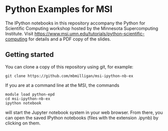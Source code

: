 Python Examples for MSI
=======================

The IPython notebooks in this repository accompany the Python for Scientific Computing workshop hosted by the Minnesota Supercomputing Institute. Visit https://www.msi.umn.edu/tutorials/python-scientific-computing for details and a PDF copy of the slides.

Getting started
---------------

You can clone a copy of this repository using git, for example:

    git clone https://github.com/mbmilligan/msi-ipython-nb-ex

If you are at a command line at the MSI, the commands

    module load python-epd
    cd msi-ipython-nb-ex
    ipython notebook

will start the Jupyter notebook system in your web browser. From there, you can open the saved IPython notebooks (files with the extension .ipynb) by clicking on them.
